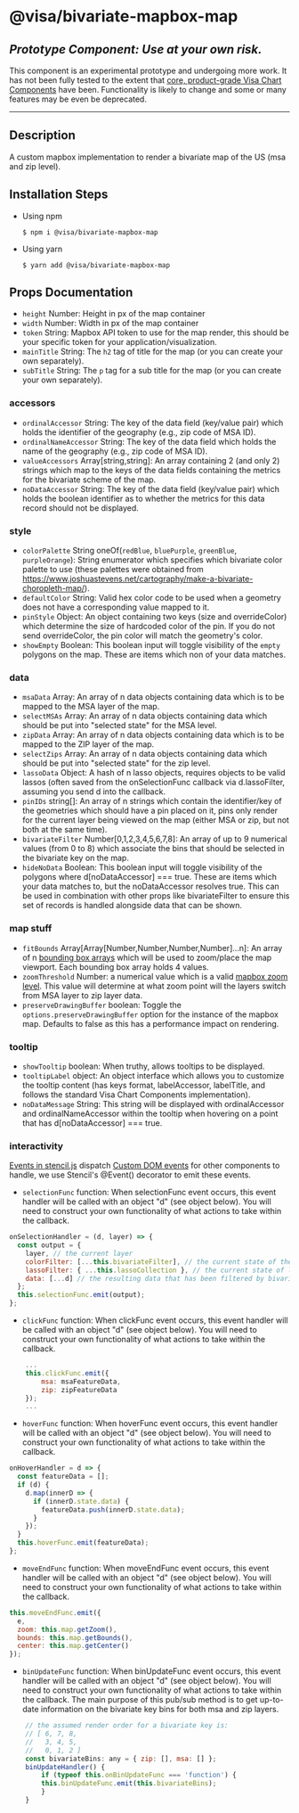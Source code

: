 # @visa/bivariate-mapbox-map

## _Prototype Component: Use at your own risk._

This component is an experimental prototype and undergoing more work. It has not been fully tested to the extent that [core, product-grade Visa Chart Components](../charts) have been. Functionality is likely to change and some or many features may be even be deprecated.

---

## Description

A custom mapbox implementation to render a bivariate map of the US (msa and zip level).

## Installation Steps

- Using npm
  ```
  $ npm i @visa/bivariate-mapbox-map
  ```
- Using yarn
  ```
  $ yarn add @visa/bivariate-mapbox-map
  ```

## Props Documentation

- `height` Number: Height in px of the map container
- `width` Number: Width in px of the map container
- `token` String: Mapbox API token to use for the map render, this should be your specific token for your application/visualization.
- `mainTitle` String: The `h2` tag of title for the map (or you can create your own separately).
- `subTitle` String: The `p` tag for a sub title for the map (or you can create your own separately).

### accessors

- `ordinalAccessor` String: The key of the data field (key/value pair) which holds the identifier of the geography (e.g., zip code of MSA ID).
- `ordinalNameAccessor` String: The key of the data field which holds the name of the geography (e.g., zip code of MSA ID).
- `valueAccessors` Array[string,string]: An array containing 2 (and only 2) strings which map to the keys of the data fields containing the metrics for the bivariate scheme of the map.
- `noDataAccessor` String: The key of the data field (key/value pair) which holds the boolean identifier as to whether the metrics for this data record should not be displayed.

### style

- `colorPalette` String oneOf(`redBlue`, `bluePurple`, `greenBlue`, `purpleOrange`): String enumerator which specifies which bivariate color palette to use (these palettes were obtained from https://www.joshuastevens.net/cartography/make-a-bivariate-choropleth-map/).
- `defaultColor` String: Valid hex color code to be used when a geometry does not have a corresponding value mapped to it.
- `pinStyle` Object: An object containing two keys (size and overrideColor) which determine the size of hardcoded color of the pin. If you do not send overrideColor, the pin color will match the geometry's color.
- `showEmpty` Boolean: This boolean input will toggle visibility of the `empty` polygons on the map. These are items which non of your data matches.

### data

- `msaData` Array<any>: An array of n data objects containing data which is to be mapped to the MSA layer of the map.
- `selectMSAs` Array<any>: An array of n data objects containing data which should be put into "selected state" for the MSA level.
- `zipData` Array<any>: An array of n data objects containing data which is to be mapped to the ZIP layer of the map.
- `selectZips` Array<any>: An array of n data objects containing data which should be put into "selected state" for the zip level.
- `lassoData` Object: A hash of n lasso objects, requires objects to be valid lassos (often saved from the onSelectionFunc callback via d.lassoFilter, assuming you send d into the callback.
- `pinIDs` string[]: An array of n strings which contain the identifier/key of the geometries which should have a pin placed on it, pins only render for the current layer being viewed on the map (either MSA or zip, but not both at the same time).
- `bivariateFilter` Number[0,1,2,3,4,5,6,7,8]: An array of up to 9 numerical values (from 0 to 8) which associate the bins that should be selected in the bivariate key on the map.
- `hideNoData` Boolean: This boolean input will toggle visibility of the polygons where d[noDataAccessor] === true. These are items which your data matches to, but the noDataAccessor resolves true. This can be used in combination with other props like bivariateFilter to ensure this set of records is handled alongside data that can be shown.

### map stuff

- `fitBounds` Array[Array[Number,Number,Number,Number]...n]: An array of n [bounding box arrays](https://docs.mapbox.com/help/glossary/bounding-box/) which will be used to zoom/place the map viewport. Each bounding box array holds 4 values.
- `zoomThreshold` Number: a numerical value which is a valid [mapbox zoom level](https://docs.mapbox.com/help/glossary/zoom-level/). This value will determine at what zoom point will the layers switch from MSA layer to zip layer data.
- `preserveDrawingBuffer` boolean: Toggle the `options.preserveDrawingBuffer` option for the instance of the mapbox map. Defaults to false as this has a performance impact on rendering.

### tooltip

- `showTooltip` boolean: When truthy, allows tooltips to be displayed.
- `tooltipLabel` object: An object interface which allows you to customize the tooltip content (has keys format, labelAccessor, labelTitle, and follows the standard Visa Chart Components implementation).
- `noDataMessage` String: This string will be displayed with ordinalAccessor and ordinalNameAccessor within the tooltip when hovering on a point that has d[noDataAccessor] === true.

### interactivity

[Events in stencil.js](https://stenciljs.com/docs/events) dispatch [Custom DOM events](https://developer.mozilla.org/en-US/docs/Web/Guide/Events/Creating_and_triggering_events) for other components to handle, we use Stencil's @Event() decorator to emit these events.

- `selectionFunc` function: When selectionFunc event occurs, this event handler will be called with an object "d" (see object below). You will need to construct your own functionality of what actions to take within the callback.

```js
onSelectionHandler = (d, layer) => {
  const output = {
    layer, // the current layer
    colorFilter: [...this.bivariateFilter], // the current state of the bivariate key
    lassoFilter: { ...this.lassoCollection }, // the current state of lassos
    data: [...d] // the resulting data that has been filtered by bivariateFilter, lassos, or selectMsas/selectZips
  };
  this.selectionFunc.emit(output);
};
```

- `clickFunc` function: When clickFunc event occurs, this event handler will be called with an object "d" (see object below). You will need to construct your own functionality of what actions to take within the callback.

```js
    ...
    this.clickFunc.emit({
        msa: msaFeatureData,
        zip: zipFeatureData
    });
    ...
```

- `hoverFunc` function: When hoverFunc event occurs, this event handler will be called with an object "d" (see object below). You will need to construct your own functionality of what actions to take within the callback.

```js
onHoverHandler = d => {
  const featureData = [];
  if (d) {
    d.map(innerD => {
      if (innerD.state.data) {
        featureData.push(innerD.state.data);
      }
    });
  }
  this.hoverFunc.emit(featureData);
};
```

- `moveEndFunc` function: When moveEndFunc event occurs, this event handler will be called with an object "d" (see object below). You will need to construct your own functionality of what actions to take within the callback.

```js
this.moveEndFunc.emit({
  e,
  zoom: this.map.getZoom(),
  bounds: this.map.getBounds(),
  center: this.map.getCenter()
});
```

- `binUpdateFunc` function: When binUpdateFunc event occurs, this event handler will be called with an object "d" (see object below). You will need to construct your own functionality of what actions to take within the callback. The main purpose of this pub/sub method is to get up-to-date information on the bivariate key bins for both msa and zip layers.

```js
    // the assumed render order for a bivariate key is:
    // [ 6, 7, 8,
    //   3, 4, 5,
    //   0, 1, 2 ]
    const bivariateBins: any = { zip: [], msa: [] };
    binUpdateHandler() {
        if (typeof this.onBinUpdateFunc === 'function') {
        this.binUpdateFunc.emit(this.bivariateBins);
        }
    }
```
